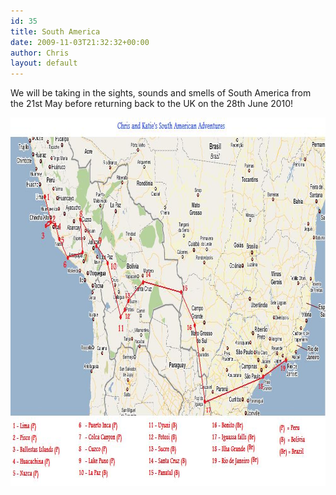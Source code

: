 ```yaml
---
id: 35
title: South America
date: 2009-11-03T21:32:32+00:00
author: Chris
layout: default
---
```

We will be taking in the sights, sounds and smells of South America from the 21st May before returning back to the UK on the 28th June 2010!

<img class="image" title="south america" src="/assets/img/south-america.jpg" alt="south america" width="1003" height="590" sizes="(max-width: 1003px) 100vw, 1003px" />